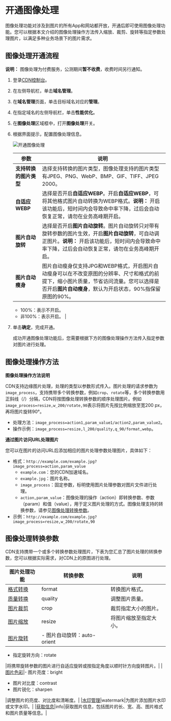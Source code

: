 # 开通图像处理

图像处理功能对涉及到图片的所有App和网站都开放，开通后即可使用图像处理功能。您可以根据本文介绍的图像处理操作方法传入缩放、裁剪、旋转等指定参数处理图片，以满足多种业务场景下的图片需求。

## 图像处理开通流程

**说明：** 图像处理为付费服务，公测期间**暂不收费**，收费时间另行通知。

1.  登录[CDN控制台](https://cdn.console.aliyun.com)。

2.  在左侧导航栏，单击**域名管理**。

3.  在**域名管理**页面，单击目标域名对应的**管理**。

4.  在指定域名的左侧导航栏，单击**性能优化**。

5.  在**图像处理**区域框中，打开**图像处理**开关。

6.  根据界面提示，配置图像处理信息。

    ![开通图像处理](https://static-aliyun-doc.oss-accelerate.aliyuncs.com/assets/img/zh-CN/1663096161/p255870.png)

    |参数|说明|
    |--|--|
    |**支持转换的图片类型**|选择支持转换的图片类型，图像处理支持的图片类型有JPEG、PNG、WebP、BMP、GIF、TIFF、JPEG 2000。|
    |**自适应WEBP**|选择是否开启**自适应WEBP**。开启**自适应WEBP**，可将其他格式图片自动转换为WEBP格式。**说明：** 开启该功能后，短时间内会导致命中率下降，过后会自动恢复正常，请勿在业务高峰期开启。 |
    |**图片自动旋转**|选择是否开启**图片自动旋转**。图片自动旋转只对带有旋转参数的图片生效，开启**图片自动旋转**，可自动调正图片。**说明：** 开启该功能后，短时间内会导致命中率下降，过后会自动恢复正常，请勿在业务高峰期开启。 |
    |**图片自动瘦身**|图片自动瘦身仅支持JPG和WEBP格式，开启图片自动瘦身可以在不改变原图的分辨率、尺寸和格式的前提下，缩小图片质量，节省访问流量。您可以选择是否开启**图片自动瘦身**，默认为开启状态，90%指保留原图的90%。

    -   100%：表示不开启。
    -   非100%：表示开启。 |

7.  单击**确定**，完成开通。

    成功开通图像处理功能后，您需要根据下方的图像处理操作方法传入指定参数对图片进行处理。


## 图像处理操作方法

**图像处理操作方法说明**

CDN支持边缘图片处理，处理的类型以参数形式传入。图片处理的请求参数为`image_process`，支持携带多个转换参数，例如`crop`、`rotate`等，多个转换参数用正斜线（/）分隔，CDN将按图像处理转换参数的顺序处理图片。例如`image_process=resize,w_200/rotate,90`表示将图片先按比例缩放至宽200 px，再将图片旋转90°。

-   处理方法：`image_process=action1,param_value1/action2,param_value2`。
-   操作示例：`image_process=resize,l_200/quality,q_90/format,webp`。

**通过图片访问URL处理图片**

您可以在图片的访问URL后添加相应的图片处理参数处理图片，具体如下：

-   格式：`http://example.com/example.jpg?image_process=action,param_value`
    -   `example.com`：您的CDN加速域名。
    -   `example.jpg`：图片名称。
    -   `image_process`：固定参数，标明使用图片处理参数对图片文件进行处理。
    -   `action,param_value`：图像处理的操作（action）即转换参数、参数（param）和值（value），用于定义图片处理的方式。图像处理支持的转换参数，请参见[图像处理转换参数](#section_tte_xhn_v81)。
-   示例：`http://example.com/example.jpg?image_process=resize,w_200/rotate,90`

## 图像处理转换参数

CDN支持携带一个或多个转换参数处理图片，下表为您汇总了图片处理的转换参数，您可以根据实际需求，对CDN上的原图进行处理。

|图片处理功能|转换参数|说明|
|------|----|--|
|[格式转换](/intl.zh-CN/域名管理/性能优化/图像处理/格式转换.md)|format|转换图片格式。|
|[质量转换](/intl.zh-CN/域名管理/性能优化/图像处理/质量转换.md)|quality|调整图片质量。|
|[图片裁剪](/intl.zh-CN/域名管理/性能优化/图像处理/图片裁剪.md)|crop|裁剪指定大小的图片。|
|[图片缩放](/intl.zh-CN/域名管理/性能优化/图像处理/图片缩放.md)|resize|将图片缩放至指定大小。|
|[图片旋转](/intl.zh-CN/域名管理/性能优化/图像处理/图片旋转.md)|-   图片自动旋转：auto-orient
-   指定旋转方向：rotate

|将携带旋转参数的图片进行自适应旋转或按指定角度以顺时针方向旋转图片。|
|[图片色彩](/intl.zh-CN/域名管理/性能优化/图像处理/图片色彩.md)|-   图片亮度：bright
-   图片对比度：contrast
-   图片锐化：sharpen

|调整图片的亮度、对比度和清晰度。|
|[水印管理](/intl.zh-CN/域名管理/性能优化/图像处理/水印管理.md)|watermark|为图片添加图片水印或文字水印。|
|[获取信息](/intl.zh-CN/域名管理/性能优化/图像处理/获取信息.md)|info|获取图片信息，包括图片的长、宽、高、图片格式和图片质量等信息。|

